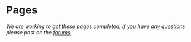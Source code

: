 # Pages

*We are working to get these pages completed, if you have any questions please post on the [forums](http://forums.anchorcms.com/)*